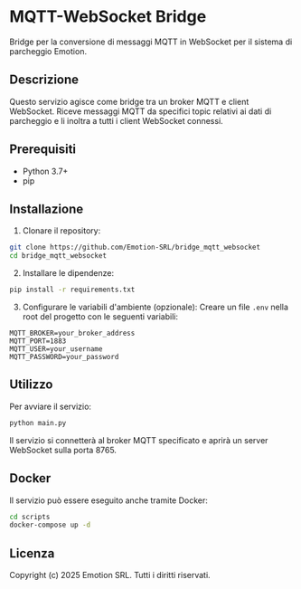 # MQTT-WebSocket Bridge

Bridge per la conversione di messaggi MQTT in WebSocket per il sistema di parcheggio Emotion.

## Descrizione

Questo servizio agisce come bridge tra un broker MQTT e client WebSocket. Riceve messaggi MQTT da specifici topic relativi ai dati di parcheggio e li inoltra a tutti i client WebSocket connessi.

## Prerequisiti

- Python 3.7+
- pip

## Installazione

1. Clonare il repository:
```bash
git clone https://github.com/Emotion-SRL/bridge_mqtt_websocket
cd bridge_mqtt_websocket
```

2. Installare le dipendenze:
```bash
pip install -r requirements.txt
```

3. Configurare le variabili d'ambiente (opzionale):
Creare un file `.env` nella root del progetto con le seguenti variabili:
```
MQTT_BROKER=your_broker_address
MQTT_PORT=1883
MQTT_USER=your_username
MQTT_PASSWORD=your_password
```

## Utilizzo

Per avviare il servizio:
```bash
python main.py
```

Il servizio si connetterà al broker MQTT specificato e aprirà un server WebSocket sulla porta 8765.

## Docker

Il servizio può essere eseguito anche tramite Docker:

```bash
cd scripts
docker-compose up -d
```

## Licenza

Copyright (c) 2025 Emotion SRL. Tutti i diritti riservati.
